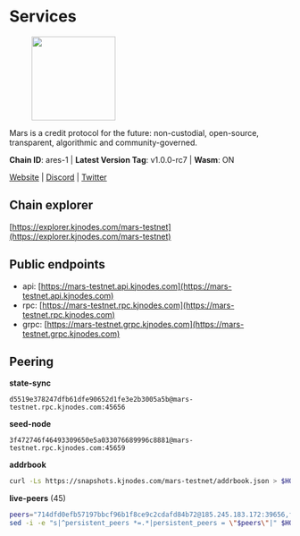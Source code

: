 # Services

<figure><img src="https://raw.githubusercontent.com/kj89/testnet_manuals/main/pingpub/logos/mars.png" width="150" alt=""><figcaption></figcaption></figure>

Mars is a credit protocol for the future: non-custodial,  open-source, transparent, algorithmic and community-governed.

**Chain ID**: ares-1 | **Latest Version Tag**: v1.0.0-rc7 | **Wasm**: ON

[Website](https://marsprotocol.io) | [Discord](https://discord.gg/marsprotocol) | [Twitter](https://twitter.com/mars_protocol)




## Chain explorer
[https://explorer.kjnodes.com/mars-testnet](https://explorer.kjnodes.com/mars-testnet)

## Public endpoints

* api: [https://mars-testnet.api.kjnodes.com](https://mars-testnet.api.kjnodes.com)
* rpc: [https://mars-testnet.rpc.kjnodes.com](https://mars-testnet.rpc.kjnodes.com)
* grpc: [https://mars-testnet.grpc.kjnodes.com](https://mars-testnet.grpc.kjnodes.com)

## Peering

**state-sync**

```text
d5519e378247dfb61dfe90652d1fe3e2b3005a5b@mars-testnet.rpc.kjnodes.com:45656
```

**seed-node**

```text
3f472746f46493309650e5a033076689996c8881@mars-testnet.rpc.kjnodes.com:45659
```

**addrbook**
```bash
curl -Ls https://snapshots.kjnodes.com/mars-testnet/addrbook.json > $HOME/.mars/config/addrbook.json
```

**live-peers** (45)
```bash
peers="714dfd0efb57197bbcf96b1f8ce9c2cdafd84b72@185.245.183.172:39656,fe8d614aa5899a97c11d0601ef50c3e7ce17d57b@65.108.233.109:18556,3a0ce20f65ea3c6ad18938fa4d85f1c34b25ef1e@94.130.132.227:2120,465b47a9e3e26b385303791bc3c992f42b77393d@65.109.171.155:26656,d5519e378247dfb61dfe90652d1fe3e2b3005a5b@65.109.68.190:45656,e5577ecbf793ce92ce5993c4841a340a4c9db64b@65.108.204.119:46656,09203a69a212cba7516c9928800fb7de4dc7b52b@159.69.138.47:33656,e4662fe7ec1a724063fa10654da1581a722dba0b@138.2.95.245:20656,2f626cb709818afae893a8238946cd176748c622@170.64.188.161:20656,f487ab9ef00212a6e0763ab10e64658e1f14a1fc@38.242.235.176:46656,8f50c04195cc82d0da34e33cfeb0daa694b14479@65.108.105.48:18556,77c8fe95cc4a1b977e03bda41f47a4fa3e867895@185.202.236.112:20656,d25303bf07c7b1b24b079e45a4faef7a71e0d936@85.10.199.157:33656,1b4c9d74ca45ff542e8213446e9b384b311d0bea@65.108.200.248:55556,b0b0ae6d6ff4ca64de8281371f729796ac4ec5f6@23.88.70.109:33656,3eaaee7219bbecf44998a1f95bb7ce01c669dd22@135.125.5.34:55556,14ba3b19424301a6bb58c27663a0323a81866d5d@134.122.82.186:26656,3a3176133ef82ce0bc60608826370945a3620c8a@185.250.37.82:20656,d2e3c13b830a7653498553f7423d81607093f7be@147.182.242.103:20656,13d97afdbc6150467f7ed3eff40860d82b3ec8ad@38.242.253.207:26656,4b66ccb20f36e46b980b54f7cd96ee8c4b603a90@65.108.72.233:12656,ed98dcc0088888d0eb3fbccc207ace26626b92dd@89.117.59.229:26656,50c30cc77743dd2adc133f27a8896af015bf5c6d@91.107.242.217:26656,3b2c8bc6a1dba482f6d85e19f78355a9f64950e2@65.109.88.254:32656,045143069de9f5e3e472148c08e3650c109ec52c@18.119.113.123:26656,e615fe1ed10a00ffc6e9911fd201cad557a60976@178.124.214.192:44656,0d0aff593a7672e6b1b3a6898cecfed7624d7a82@141.94.73.93:60556,0a589d1ce953bb7acaaf5aa9002dfac36fc42649@199.175.98.136:26656,1a32cf8556822038e6dccb368ac998dc14df470d@89.163.142.196:26656,931d82351a5b96a1e9838008636b98c6e6b530bc@65.108.225.158:18556,a4ca75792b6802bbe23f409166f29defc8f11b42@159.89.205.107:20656,41c2771869f1285ba79aabd0568fcd0788d00c7d@65.109.112.20:11154,b9c1fb604f314a0b7340bdf2c44fa85ad67ed2ad@38.242.241.61:20656,9683a018c2e6815b4f4f607d232d721329ae0a46@176.126.87.86:20656,9feb8bf7075da9c767fc7e5ecccc32fd719a6a7a@194.163.159.163:20656,7f7224da28d362569664faa0430d980982d232a5@144.126.128.215:20656,61699a47c1b540d2581edb40e65627cdb50e6019@65.108.140.220:28656,5c2a752c9b1952dbed075c56c600c3a79b58c395@178.211.139.77:27056,e9c0f9ae36138b6f7883caaa8c7a85d5e94023ad@185.215.166.97:20656,a841d3e526089172867a73b709fd14e1d9fb87bd@65.108.231.124:22656,cc433ed254401c8d037f14fd7f11a4626a480d21@159.89.196.188:20656,7f21cf9379733e20978b2580892a30cb79a77acf@209.126.9.202:20656,e5368b2539e4ef62e724e9bd7b5d207256184df9@65.109.116.110:26656,c5a39b97f56d73185ceb904899c65ad8d1390364@199.175.98.135:26656,42f4f53d6ffb55662cf2b65396075f784a1e9a52@5.189.149.159:26656"
sed -i -e "s|^persistent_peers *=.*|persistent_peers = \"$peers\"|" $HOME/.mars/config/config.toml
```
